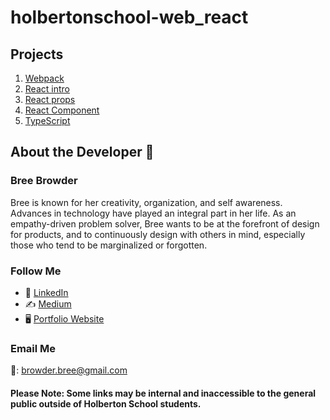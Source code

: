 # holbertonschool-web_react

## Projects

1. [Webpack](https://intranet.hbtn.io/projects/1754)
2. [React intro](https://intranet.hbtn.io/projects/1755)
3. [React props](https://intranet.hbtn.io/projects/1756)
4. [React Component](https://intranet.hbtn.io/projects/1757)
5. [TypeScript](https://intranet.hbtn.io/projects/1673)


## About the Developer  💬

### Bree Browder

Bree is known for her creativity, organization, and self awareness. Advances in technology have played an integral part in her life. As an empathy-driven problem solver, Bree wants to be at the forefront of design for products, and to continuously design with others in mind, especially those who tend to be marginalized or forgotten.

### Follow Me

- 📁 [LinkedIn](https://www.linkedin.com/in/breebrowder/)
- ✍️ [Medium](https://medium.com/@breebrowder)
- 🖥️ [Portfolio Website](https://breebrowder.github.io)

### Email Me
📩: browder.bree@gmail.com


#### Please Note: Some links may be internal and inaccessible to the general public outside of Holberton School students.
